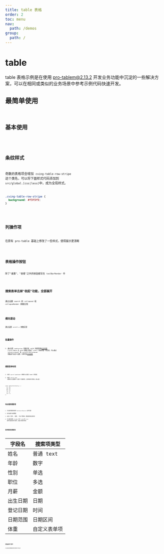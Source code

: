 ```yaml
---
title: table 表格
order: 2
toc: menu
nav:
  path: /demos
group:
  path: /
---
```


# table

table 表格示例是在使用 [pro-tablem@2.13.2](https://procomponents.ant.design/components/table) 开发业务功能中沉淀的一些解决方案，可以在相同或类似的业务场景中参考示例代码快速开发。

## 最简单使用

<code
  src="../table/simple.tsx"
  title="最简单的查询表格"
  background="#f5f5f5"
  thumbnail="https://user-images.githubusercontent.com/19237129/98517311-ad2a1b00-22a8-11eb-9efc-8527d525f265.png"
  tags='["table表格"]'
  description="这是一个'查询表格'最简单的结构"
  previewUrl="https://sftc.github.io/cving/demos/table#%E6%9C%80%E7%AE%80%E5%8D%95%E4%BD%BF%E7%94%A8"
/>

## 基本使用

<code
  src="../table/basic.tsx"
  title="查询表格"
  description="这是一个功能较为完备的'查询表格'"
  tags='["table表格"]'
  background="#f5f5f5"
  thumbnail="https://user-images.githubusercontent.com/19237129/98813472-29665f00-245f-11eb-930b-bf23ea652f18.png"
/>

## 条纹样式

奇数的表格项会增加 `cving-table-row-stripe` 这个类名，可以将下面样式代码添加到 `src/global.[css|less]`中，成为全局样式。

```css
.cving-table-row-stripe {
  background: #f9f9f9;
}
```

<code
  src="../table/stripe.tsx"
  background="#f5f5f5"
  title="条纹样式"
  description="带有条纹样式的查询表格"
  tags='["table表格"]'
  thumbnail="https://user-images.githubusercontent.com/19237129/98814772-1fddf680-2461-11eb-98bc-cd125282c3f5.png"
/>

## 列操作项

在原有 pro-table 基础上修改了一些样式，使得展示更清晰

<code
  src="../table/columnOpera.tsx"
  background="#f5f5f5"
  title="列操作项"
  description="在原有 pro-table 基础上修改了一些样式，使得展示更清晰"
  tags='["table表格"]'
  thumbnail="https://user-images.githubusercontent.com/19237129/98814719-0a68cc80-2461-11eb-8e8c-e2f038f07a0f.png"
/>

## 表格操作按钮

除了"重置"、"查看"之外的按钮都写在 `toolBarRender` 中

<code
  src="../table/tableOpera.tsx"
  background="#f5f5f5"
  title="表格操作按钮"
  description="表格操作按钮"
  tags='["table表格"]'
  thumbnail="https://user-images.githubusercontent.com/19237129/98814714-08067280-2461-11eb-930b-1d7d1bc331e2.png"
/>

## 搜索表单去掉"收起"功能，全部展开

通过设置 `search` 的 `collapsed` 和 `collapseRender` 参数实现

<code
  src="../table/searchCollapse.tsx"
  background="#f5f5f5"
  title="去掉'收起'功能"
  description="搜索表单去掉'收起'功能，全部展开"
  tags='["table表格"]'
  thumbnail="https://user-images.githubusercontent.com/19237129/98814749-16548e80-2461-11eb-9344-671675ae0673.png"
/>

## 横向滚动

通过设置 `scroll.x` 参数实现

<code
  src="../table/tableScroll.tsx"
  background="#f5f5f5"
  title="横向滚动"
  description="横向滚动"
  tags='["table表格"]'
  thumbnail="https://user-images.githubusercontent.com/19237129/98814780-22405080-2461-11eb-90ac-ec1eeb9713e2.png"
/>

## 批量操作

1. 通过设置 `rowSelection` 参数实现，antd 可配置参数[点击查看](https://ant-design.gitee.io/components/table-cn/#rowSelection)
   2.pro-table 在 antd 基础上增加了 alert 用来承载一些信息，可以通过 `tableAlertRender` 和 `tableAlertOptionRender` 参数进行自定义设置，示例代码[点击查看](https://procomponents.ant.design/components/table#%E6%89%B9%E9%87%8F%E6%93%8D%E4%BD%9C)

<code
  src="../table/rowSelection.tsx"
  background="#f5f5f5"
  title="批量操作"
  description="带有批量操作的查询表格"
  tags='["table表格"]'
  thumbnail="https://user-images.githubusercontent.com/19237129/98814741-12c10780-2461-11eb-9e12-6dee77714e5b.png"
/>

## 搜索表单布局

1. 改变 `search.labelWidth` 参数可以设置 label 的宽度
2. 改变 `search.span` 参数可以设置每一行放几个搜索项，支持响应式布局，默认值：

```tsx | pure
const defaultColConfig = {
  xs: 24,
  sm: 24,
  md: 12,
  lg: 12,
  xl: 8,
  xxl: 6,
};
```

<code
  src="../table/searchFormLayout.tsx"
  background="#f5f5f5"
  title="搜索表单布局"
  description="搜索表单布局"
  tags='["table表格"]'
  thumbnail="https://user-images.githubusercontent.com/19237129/98814756-181e5200-2461-11eb-8c61-56a7c7d52a69.png"
/>

## 有必填的搜索项

1. 对必填的搜索项使用 `TableSearchRequired` 组件包裹
2. 初次加载不请求数据
3. 自定义"查询"、"重置"、"导出"等按钮，增加搜索项必填校验
4. 可以通过配置 columns 每个 item 的 `order` 属性对搜索项进行排序，权重大的排序靠前

<code
  src="../table/searchQueryRequired.tsx"
  background="#f5f5f5"
  title="有必填的搜索项"
  description="有必填的搜索项的查询表单"
  tags='["table表格"]'
  thumbnail="https://user-images.githubusercontent.com/19237129/98814768-1e143300-2461-11eb-9164-fc6aecf3cb3b.png"
/>

## 各种类型的搜索项

| 字段名   | 搜索项类型   |
| -------- | ------------ |
| 姓名     | 普通 text    |
| 年龄     | 数字         |
| 性别     | 单选         |
| 职位     | 多选         |
| 月薪     | 金额         |
| 出生日期 | 日期         |
| 登记日期 | 时间         |
| 日期范围 | 日期区间     |
| 体重     | 自定义表单项 |

<code
  src="../table/valueType.tsx"
  background="#f5f5f5"
  title="各种类型的搜索项"
  description="带有各种类型的搜索项的查询表单"
  tags='["table表格"]'
  thumbnail="https://user-images.githubusercontent.com/19237129/98814789-266c6e00-2461-11eb-86a0-5f70bf64e1a3.png"
/>

## 后端动态下发列

从后端读取列表数据和表格列配置进行动态渲染

<code
  src="../table/dynamicColumns.tsx"
  background="#f5f5f5"
  title="后端动态下发列"
  description="后端动态下发列的查询表单"
  tags='["table表格"]'
  thumbnail="https://user-images.githubusercontent.com/19237129/98814727-0dfc5380-2461-11eb-85b3-2a212c71e442.png"
/>
